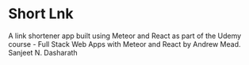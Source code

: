# Short Lnk

A link shortener app built using Meteor and React as part of the Udemy course - Full Stack Web Apps with Meteor and React by Andrew Mead.
Sanjeet N. Dasharath
